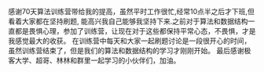 感谢70天算法训练营带给我的提高，虽然平时工作很忙,经常10点半之后才下班,但看着大家都在坚持刷题, 能高兴我自己能够我坚持下来.之前对于算法和数据结构一直都是畏惧心理，参加了训练营，让现在对于这些都保持平常心态，不畏惧，才是我感觉最大的收获。
在训练营中每天和大家一起刷题讨论是一段很开心的时间，虽然训练营结束了，但是我们的算法和数据结构的学习才刚刚开始。 最后感谢极客大学、超哥、林林和群里一起学习的小伙伴们，加油。